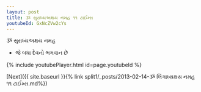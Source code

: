 ```yaml
---
layout: post
title: ૐ સુરાધ્યઅક્ષય નમહ ૧૧ ટાઈમ્સ
youtubeId: GxNcZVw2cYs
---
```

 
 
 ૐ સુરાધ્યઅક્ષય નમહ  
 
 -  જે બધા દેવનો ભગવાન છે 
 
  
 
  
 
 
 
 
 
 


{% include youtubePlayer.html id=page.youtubeId %}
 
[Next]({{ site.baseurl }}{% link  split1/_posts/2013-02-14-ૐ લિંગાધ્યક્ષય નમહ ૧૧ ટાઈમ્સ.md%})
 
